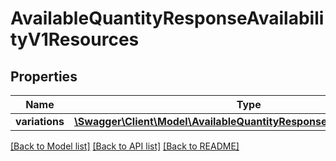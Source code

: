 # AvailableQuantityResponseAvailabilityV1Resources

## Properties
Name | Type | Description | Notes
------------ | ------------- | ------------- | -------------
**variations** | [**\Swagger\Client\Model\AvailableQuantityResponseDTOAvailabilityV1[]**](AvailableQuantityResponseDTOAvailabilityV1.md) |  | 

[[Back to Model list]](../../README.md#documentation-for-models) [[Back to API list]](../../README.md#documentation-for-api-endpoints) [[Back to README]](../../README.md)

